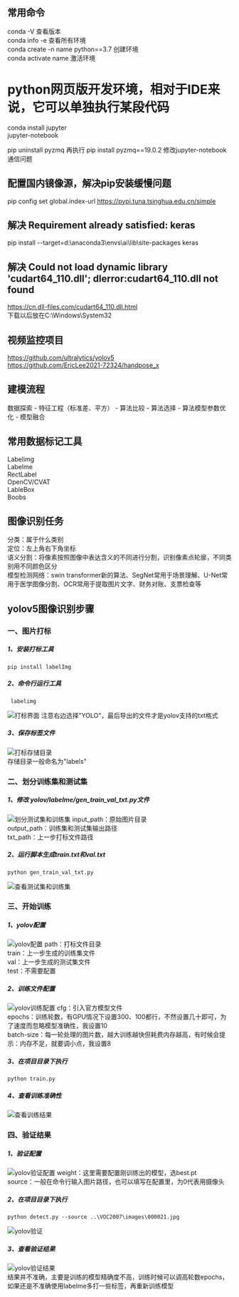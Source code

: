 ## 常用命令
conda -V  查看版本  
conda info -e  查看所有环境  
conda create -n name python==3.7  创建环境  
conda activate name 激活环境  

# python网页版开发环境，相对于IDE来说，它可以单独执行某段代码
conda install jupyter  
jupyter-notebook  

pip uninstall pyzmq 再执行 pip install pyzmq==19.0.2 修改jupyter-notebook通信问题

## 配置国内镜像源，解决pip安装缓慢问题
pip config set global.index-url https://pypi.tuna.tsinghua.edu.cn/simple

## 解决 Requirement already satisfied: keras
pip install --target=d:\anaconda3\envs\ai\lib\site-packages keras

## 解决 Could not load dynamic library 'cudart64_110.dll'; dlerror:cudart64_110.dll not found
https://cn.dll-files.com/cudart64_110.dll.html  
下载以后放在C:\Windows\System32

## 视频监控项目
https://github.com/ultralytics/yolov5  
https://github.com/EricLee2021-72324/handpose_x

## 建模流程
数据探索 - 特征工程（标准差、平方） - 算法比较 - 算法选择 - 算法模型参数优化 - 模型融合

## 常用数据标记工具
Labelimg  
Labelme  
RectLabel  
OpenCV/CVAT  
LableBox  
Boobs

## 图像识别任务
分类：属于什么类别  
定位：左上角右下角坐标  
语义分割：将像素按照图像中表达含义的不同进行分割，识别像素点轮廓，不同类别用不同颜色区分  
模型检测网络：swin transformer新的算法、SegNet常用于场景理解、U-Net常用于医学图像分割、OCR常用于提取图片文字、财务对账、支票检查等


## yolov5图像识别步骤

### 一、图片打标 
##### 1、安装打标工具  
``` pip install labelImg ```  
##### 2、命令行运行工具  
```  labelimg ```  

![打标界面](https://raw.githubusercontent.com/hwfy/ai/master/yolov/labelme/apply.png)
注意右边选择"YOLO"，最后导出的文件才是yolov支持的txt格式  

##### 3、保存标签文件  
![打标存储目录](https://raw.githubusercontent.com/hwfy/ai/master/yolov/labelme/save_dir.png)  
存储目录一般命名为"labels"  

### 二、划分训练集和测试集
##### 1、修改 yolov/labelme/gen_train_val_txt.py文件
![划分测试集和训练集](https://raw.githubusercontent.com/hwfy/ai/master/yolov/labelme/cfg_train_val.png) 
input_path：原始图片目录  
output_path：训练集和测试集输出路径  
txt_path：上一步打标文件路径  

##### 2、运行脚本生成train.txt和val.txt  
```python gen_train_val_txt.py```  

![查看测试集和训练集](https://raw.githubusercontent.com/hwfy/ai/master/yolov/labelme/gen_train_val.png)

### 三、开始训练
##### 1、yolov配置
![yolov配置](https://raw.githubusercontent.com/hwfy/ai/master/yolov/labelme/cfg_yolov.png)
path：打标文件目录  
train：上一步生成的训练集文件  
val：上一步生成的测试集文件  
test：不需要配置

##### 2、训练文件配置
![yolov训练配置](https://raw.githubusercontent.com/hwfy/ai/master/yolov/labelme/cfg_yolov_train.png)
cfg：引入官方模型文件  
epochs：训练轮数，有GPU情况下设置300、100都行，不然设置几十即可，为了速度而忽略模型准确性，我设置10  
batch-size：每一轮处理的图片数，越大训练越快但耗费内存越高，有时候会提示：内存不足，就要调小点，我设置8  

##### 3、在项目目录下执行  
```python train.py```  

##### 4、查看训练准确性  
![查看训练结果](https://raw.githubusercontent.com/hwfy/ai/master/yolov/labelme/train_result.png)  

### 四、验证结果
##### 1、验证配置
![yolov验证配置](https://raw.githubusercontent.com/hwfy/ai/master/yolov/labelme/cfg_yolov_detect.png)
weight：这里需要配置刚训练出的模型，选best.pt  
source：一般在命令行输入图片路径，也可以填写在配置里，为0代表用摄像头  

##### 2、在项目目录下执行  
```python detect.py --source ..\VOC2007\images\000021.jpg```  

![yolov验证](https://raw.githubusercontent.com/hwfy/ai/master/yolov/labelme/run_detect.png)

##### 3、查看验证结果  
![yolov验证结果](https://raw.githubusercontent.com/hwfy/ai/master/yolov/labelme/show_detect.png)  
结果并不准确，主要是训练的模型精确度不高，训练时候可以调高轮数epochs，如果还是不准确使用labelme多打一些标签，再重新训练模型 

